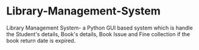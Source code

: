 # Library-Management-System
Library Management System- a Python GUI based system which is handle the Student's details, Book's details, Book Issue and Fine collection if the book return date is expired.
